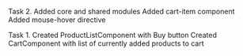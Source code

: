 Task 2.
Added core and shared modules
Added cart-item component
Added mouse-hover directive

Task 1.
Created ProductListComponent with Buy button
Created CartComponent with list of currently added products to cart